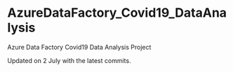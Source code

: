 # AzureDataFactory_Covid19_DataAnalysis
Azure Data Factory Covid19 Data Analysis Project

Updated on 2 July with the latest commits. 
